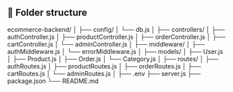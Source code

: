 ## 📂 Folder structure
ecommerce-backend/
│
├── config/
│   └── db.js
│
├── controllers/
│   ├── authController.js
│   ├── productController.js
│   ├── orderController.js
│   ├── cartController.js
│   └── adminController.js
│
├── middleware/
│   ├── authMiddleware.js
│   └── errorMiddleware.js
│
├── models/
│   ├── User.js
│   ├── Product.js
│   ├── Order.js
│   └── Category.js
│
├── routes/
│   ├── authRoutes.js
│   ├── productRoutes.js
│   ├── orderRoutes.js
│   ├── cartRoutes.js
│   └── adminRoutes.js
│
├── .env
├── server.js
├── package.json
└── README.md
